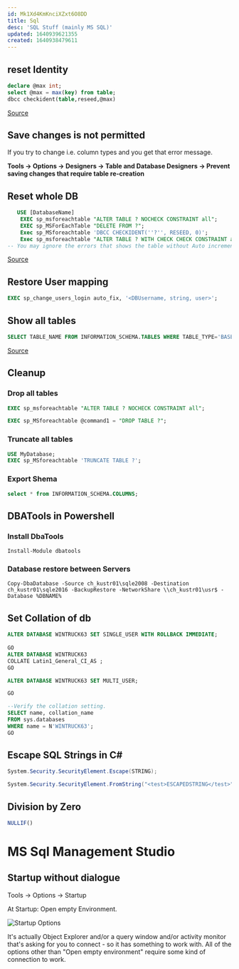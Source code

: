 ```yaml
---
id: Mk1Xd4KmKnciXZxt6O8DD
title: Sql
desc: 'SQL Stuff (mainly MS SQL)'
updated: 1640939621355
created: 1640938479611
---
```


## reset Identity
```sql
declare @max int;  
select @max = max(key) from table;  
dbcc checkident(table,reseed,@max)
```
[Source](http://stackoverflow.com/questions/510121/reset-autoincrement-in-sql-server-after-delete)

## Save changes is not permitted
If you try to change i.e. column types and you get that error message.

**Tools -> Options -> Designers -> Table and Database Designers -> Prevent saving changes that require table re-creation**

## Reset whole DB
```sql
   USE [DatabaseName]
    EXEC sp_msforeachtable "ALTER TABLE ? NOCHECK CONSTRAINT all";           -- Disable All the constraints
    EXEC sp_MSForEachTable "DELETE FROM ?";                                  -- Delete All the Table data
    Exec sp_MSforeachtable 'DBCC CHECKIDENT(''?'', RESEED, 0)';              -- Reseed All the table to 0
    Exec sp_msforeachtable "ALTER TABLE ? WITH CHECK CHECK CONSTRAINT all";  -- Enable All  the constraints back
-- You may ignore the errors that shows the table without Auto increment field.
```
[Source](http://stackoverflow.com/questions/510121/reset-autoincrement-in-sql-server-after-delete)


## Restore User mapping
```sql
EXEC sp_change_users_login auto_fix, '<DBUsername, string, user>';
```

## Show all tables
```sql
SELECT TABLE_NAME FROM INFORMATION_SCHEMA.TABLES WHERE TABLE_TYPE='BASE TABLE';
```
[Source](http://stackoverflow.com/questions/3913620/get-all-table-names-of-a-particular-database-by-sql-query)

## Cleanup

### Drop all tables
```sql
EXEC sp_msforeachtable "ALTER TABLE ? NOCHECK CONSTRAINT all";

EXEC sp_MSforeachtable @command1 = "DROP TABLE ?";
```

### Truncate all tables
```sql
USE MyDatabase;
EXEC sp_MSforeachtable 'TRUNCATE TABLE ?';
```

### Export Shema
```sql
select * from INFORMATION_SCHEMA.COLUMNS;
```


## DBATools in Powershell
### Install DbaTools
`Install-Module dbatools`

### Database restore between Servers
`Copy-DbaDatabase -Source ch_kustr01\sqle2008 -Destination ch_kustr01\sqle2016 -BackupRestore -NetworkShare \\ch_kustr01\usr$ -Database %DBNAME%`


## Set Collation of db
```sql
ALTER DATABASE WINTRUCK63 SET SINGLE_USER WITH ROLLBACK IMMEDIATE; 
 
GO  
ALTER DATABASE WINTRUCK63  
COLLATE Latin1_General_CI_AS ;  
GO  

ALTER DATABASE WINTRUCK63 SET MULTI_USER; 

GO 

--Verify the collation setting.  
SELECT name, collation_name  
FROM sys.databases  
WHERE name = N'WINTRUCK63';  
GO  
```


## Escape SQL Strings in C#
```csharp
System.Security.SecurityElement.Escape(STRING);

System.Security.SecurityElement.FromString("<test>ESCAPEDSTRING</test>");
```

## Division by Zero
```sql
NULLIF()
```

# MS Sql Management Studio
## Startup without dialogue 
Tools -> Options -> Startup

At Startup: Open empty Environment.

![Startup Options](/assets/images/2021-12-31-09-33-30.png)

It's actually Object Explorer and/or a query window and/or activity monitor that's asking for you to connect - so it has something to work with. All of the options other than "Open empty environment" require some kind of connection to work.
